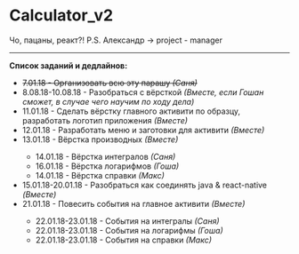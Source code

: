 # Calculator_v2
Чо, пацаны, реакт?! P.S. Александр -> project - manager
<hr>
<b>Список заданий и дедлайнов:</b>
<ul>
  <s><li>7.01.18 - Организовать всю эту парашу <i>(Саня)</i></li></s>
  <li>8.08.18-10.08.18 - Разобраться с вёрсткой <i>(Вместе, если Гошан сможет, в случае чего научим по ходу дела)</i></li>
  <li>11.01.18 - Сделать вёрстку главного активити по образцу, разработать логотип приложения <i>(Вместе)</i></li>
  <li>12.01.18 - Разработать меню и заготовки для активити <i>(Вместе)</i></li>
  <li>13.01.18 - Вёрстка производных <i>(Вместе)</i></li>
  <ul>
    <li>14.01.18 - Вёрстка интегралов <i>(Саня)</i></li>
    <li>16.01.18 - Вёрстка логарифмов <i>(Гоша)</i></li>
    <li>14.01.18 - Вёрстка справки <i>(Макс)</i></li>
  </ul>
  <li>15.01.18-20.01.18 - Разобраться как соединять java & react-native <i>(Вместе)</i></li>
  <li>21.01.18 - Повесить события на главное активити <i>(Вместе)</i></li>
   <ul>
    <li>22.01.18-23.01.18 - События на интегралы <i>(Саня)</i></li>
    <li>22.01.18-23.01.18 - События на логарифмы <i>(Гоша)</i></li>
    <li>22.01.18-23.01.18 - События на справки <i>(Макс)</i></li>
  </ul>
</ul> 
